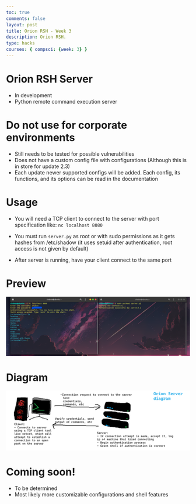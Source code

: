 ```yaml
---
toc: true
comments: false
layout: post
title: Orion RSH - Week 3
description: Orion RSH.
type: hacks
courses: { compsci: {week: 3} }
---
```


<style>
h3::before {  
  transform: scaleX(0);
  transform-origin: bottom right;
}

h3:hover::before {
  transform: scaleX(1);
  transform-origin: bottom left;
}

h3::before {
  content: " ";
  display: block;
  position: absolute;
  top: 0; right: 0; bottom: 0; left: 0;
  inset: 0 0 0 0;
  background: rgb(0, 0, 0);
  z-index: -1;
  transition: transform .3s ease;
}

h3 {
  position: relative;
  color: #39FF14;
  font-size: 1rem;
  font-family: Monospace;
}
</style>

# Orion RSH Server

- In development
- Python remote command execution server

# Do not use for corporate environments

- Still needs to be tested for possible vulnerabilities
- Does not have a custom config file with configurations (Although this is in store for update 2.3)
- Each update newer supported configs will be added. Each config, its functions, and its options can be read in the documentation

# Usage

- You will need a TCP client to connect to the server with port specification like:
  `nc localhost 8080`

- You must run `server.py` as root or with sudo permissions as it gets hashes from /etc/shadow (it uses setuid after authentication, root access is not given by default)
- After server is running, have your client connect to the same port

# Preview

![preview](https://raw.githubusercontent.com/shuban-789/Markdown-images/main/Screenshot%202023-09-09%20142952.png)

# Diagram

![diagram](https://raw.githubusercontent.com/shuban-789/Markdown-images/main/image%20(3).png)

# Coming soon!

- To be determined
- Most likely more customizable configurations and shell features
